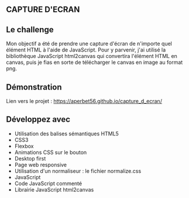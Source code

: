 ## CAPTURE D'ECRAN

## Le challenge

Mon objectif a été de prendre une capture d'écran de n'importe quel élément HTML à l'aide de JavaScript. Pour y parvenir, j'ai utilisé la bibliothèque JavaScript html2canvas qui convertira l'élément HTML en canvas, puis je fias en sorte de télécharger le canvas en image au format png.

## Démonstration

Lien vers le projet : https://aperbet56.github.io/capture_d_ecran/

## Développez avec

- Utilisation des balises sémantiques HTML5
- CSS3
- Flexbox
- Animations CSS sur le bouton
- Desktop first
- Page web responsive
- Utilisation d'un normaliseur : le fichier normalize.css
- JavaScript
- Code JavaScript commenté
- Librairie JavaScript html2canvas

